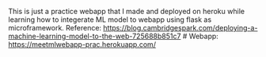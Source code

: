 This is just a practice webapp that I made and deployed on heroku while learning how to integerate ML model to webapp using flask as microframework. Reference: https://blog.cambridgespark.com/deploying-a-machine-learning-model-to-the-web-725688b851c7 # Webapp: https://meetmlwebapp-prac.herokuapp.com/
